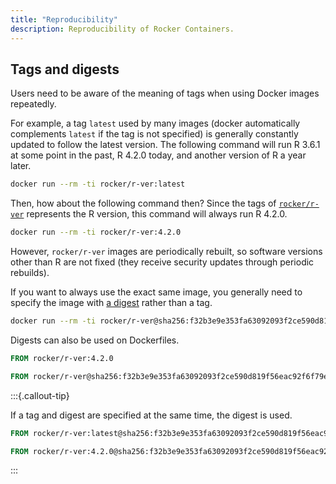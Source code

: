 ```yaml
---
title: "Reproducibility"
description: Reproducibility of Rocker Containers.
---
```


## Tags and digests

Users need to be aware of the meaning of tags when using Docker images repeatedly.

For example, a tag `latest` used by many images (docker automatically complements `latest` if the tag is not specified)
is generally constantly updated to follow the latest version.
The following command will run R 3.6.1 at some point in the past, R 4.2.0 today, and another version of R a year later.

```sh
docker run --rm -ti rocker/r-ver:latest
```

Then, how about the following command then?
Since the tags of [`rocker/r-ver`](../images/versioned/r-ver.md) represents the R version,
this command will always run R 4.2.0.

```sh
docker run --rm -ti rocker/r-ver:4.2.0
```

However, `rocker/r-ver` images are periodically rebuilt,
so software versions other than R are not fixed (they receive security updates through periodic rebuilds).

If you want to always use the exact same image,
you generally need to specify the image with [a digest](https://docs.docker.com/engine/reference/commandline/images/#list-image-digests)
rather than a tag.

```sh
docker run --rm -ti rocker/r-ver@sha256:f32b3e9e353fa63092093f2ce590d819f56eac92f6f79e97906d4f2b0eee5ef3
```

Digests can also be used on Dockerfiles.

```Dockerfile
FROM rocker/r-ver:4.2.0
```

```Dockerfile
FROM rocker/r-ver@sha256:f32b3e9e353fa63092093f2ce590d819f56eac92f6f79e97906d4f2b0eee5ef3
```

:::{.callout-tip}

If a tag and digest are specified at the same time, the digest is used.

```Dockerfile
FROM rocker/r-ver:latest@sha256:f32b3e9e353fa63092093f2ce590d819f56eac92f6f79e97906d4f2b0eee5ef3
```

```Dockerfile
FROM rocker/r-ver:4.2.0@sha256:f32b3e9e353fa63092093f2ce590d819f56eac92f6f79e97906d4f2b0eee5ef3
```

:::
